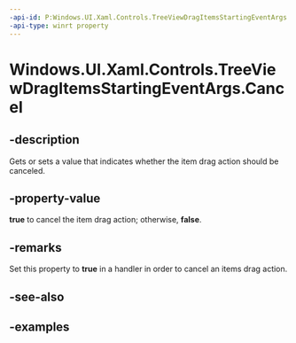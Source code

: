 ```yaml
---
-api-id: P:Windows.UI.Xaml.Controls.TreeViewDragItemsStartingEventArgs.Cancel
-api-type: winrt property
---
```


<!-- Property syntax.
public bool Cancel { get;  set; }
-->

# Windows.UI.Xaml.Controls.TreeViewDragItemsStartingEventArgs.Cancel

## -description

Gets or sets a value that indicates whether the item drag action should be canceled.

## -property-value

**true** to cancel the item drag action; otherwise, **false**.

## -remarks

Set this property to **true** in a handler in order to cancel an items drag action.

## -see-also

## -examples

